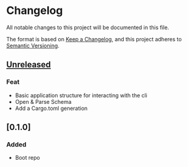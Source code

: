 # Changelog

All notable changes to this project will be documented in this file.

The format is based on [Keep a Changelog](https://keepachangelog.com/en/1.0.0/),
and this project adheres to [Semantic Versioning](https://semver.org/spec/v2.0.0.html).

## [Unreleased]

### Feat

-  Basic application structure for interacting with the cli
-  Open & Parse Schema
-  Add a Cargo.toml generation

## [0.1.0]

### Added

-   Boot repo

[Unreleased]: https://github.com/Miaxos/asbru/compare/v0.0.1...HEAD

